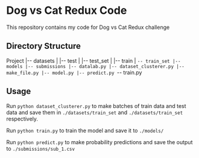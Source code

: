 # Dog vs Cat Redux Code
This repository contains my code for Dog vs Cat Redux challenge

## Directory Structure
Project
|-- datasets
|   |-- test
|   |-- test_set
|   |-- train
|   `-- train_set
|-- models
|-- submissions
|-- datalab.py
|-- dataset_clusterer.py
|-- make_file.py
|-- model.py
|-- predict.py
`-- train.py

## Usage
Run ```python dataset_clusterer.py``` to make batches of train data and test data and 
save them in ```./datasets/train_set``` and ```./datasets/train_set``` respectively.

Run ```python train.py``` to train the model and save it to ```./models/```

Run ```python predict.py``` to make probability predictions and save the output to ```./submissions/sub_1.csv```